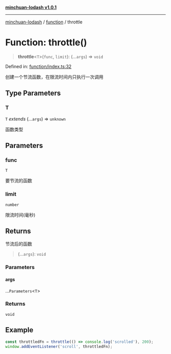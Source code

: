 [**minchuan-lodash v1.0.1**](../../README.md)

***

[minchuan-lodash](../../README.md) / [function](../README.md) / throttle

# Function: throttle()

> **throttle**\<`T`\>(`func`, `limit`): (...`args`) => `void`

Defined in: [function/index.ts:32](https://github.com/min-chuan/minchuan-lodash/blob/98394d041c9ab9a54b4fe6833652c86e69f124e2/src/function/index.ts#L32)

创建一个节流函数，在限流时间内只执行一次调用

## Type Parameters

### T

`T` *extends* (...`args`) => `unknown`

函数类型

## Parameters

### func

`T`

要节流的函数

### limit

`number`

限流时间(毫秒)

## Returns

节流后的函数

> (...`args`): `void`

### Parameters

#### args

...`Parameters`\<`T`\>

### Returns

`void`

## Example

```ts
const throttledFn = throttle(() => console.log('scrolled'), 200);
window.addEventListener('scroll', throttledFn);
```
